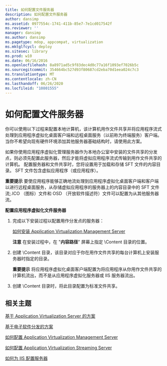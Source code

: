 ```yaml
---
title: 如何配置文件服务器
description: 如何配置文件服务器
author: dansimp
ms.assetid: 0977554c-1741-411b-85e7-7e1cd017542f
ms.reviewer: ''
manager: dansimp
ms.author: dansimp
ms.pagetype: mdop, appcompat, virtualization
ms.mktglfcycl: deploy
ms.sitesec: library
ms.prod: w10
ms.date: 06/16/2016
ms.openlocfilehash: 8a8971ad5c9f83dec4d0c77a16f1093ef7026b5c
ms.sourcegitcommit: 354664bc527d93f80687cd2eba70d1eea024c7c3
ms.translationtype: MT
ms.contentlocale: zh-CN
ms.lasthandoff: 06/26/2020
ms.locfileid: "10801555"
---
```

# 如何配置文件服务器


你可以使用以下过程来配置本地计算机，该计算机用作文件共享并将应用程序流式处理到应用程序虚拟化桌面客户端和远程桌面服务（以前称为终端服务）客户端。 当你不希望向现有硬件环境添加其他服务器基础结构时，请使用此方案。

如果你使用应用程序虚拟化管理服务器作为本地办公室中安装的文件共享的分发点，则必须先配置此服务器，然后才能将虚拟应用程序流式传输到用作文件共享的计算机。 配置服务器和文件共享时，您将设置用于加载和存储 SFT 文件的内容目录。 SFT 文件包含虚拟应用程序（或应用程序）。

**重要提示** 要使应用程序能够正确地流处理到应用程序虚拟化桌面客户端和客户端以进行远程桌面服务，从存储虚拟应用程序的服务器上的内容目录中的 SFT 文件流;.ICO （图标）文件和 OSD （开放软件描述符）文件可以配置为从其他服务器流。

 

**配置应用程序虚拟化文件服务器**

1.  完成以下安装过程以配置用作分发点的服务器：

    [如何安装 Application Virtualization Management Server](how-to-install-application-virtualization-management-server.md)

    **注意** 在安装过程中，在 "**内容路径**" 屏幕上指定 \\Content 目录的位置。

     

2.  创建 \\Content 目录，该目录对应于你在用作文件共享的每台计算机上安装服务器时指定的目录。

    **重要提示** 将应用程序虚拟化桌面客户端配置为将应用程序从你用作文件共享的计算机流出，而不是从应用程序虚拟化服务器或 IIS 服务器流出。

     

3.  创建 \\Content 目录时，将此目录配置为标准文件共享。

## 相关主题


[基于 Application Virtualization Server 的方案](application-virtualization-server-based-scenario.md)

[基于电子软件分发的方案](electronic-software-distribution-based-scenario.md)

[如何配置 Application Virtualization Management Server](how-to-configure-the-application-virtualization-management-servers.md)

[如何配置 Application Virtualization Streaming Server](how-to-configure-the-application-virtualization-streaming-servers.md)

[如何为 IIS 配置服务器](how-to-configure-the-server-for-iis.md)

 

 






